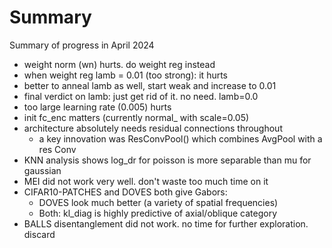 Summary
===============================

Summary of progress in April 2024

- weight norm (wn) hurts. do weight reg instead
- when weight reg lamb = 0.01 (too strong): it hurts
- better to anneal lamb as well, start weak and increase to 0.01
- final verdict on lamb: just get rid of it. no need. lamb=0.0
- too large learning rate (0.005) hurts
- init fc_enc matters (currently normal_ with scale=0.05)
- architecture absolutely needs residual connections throughout
    - a key innovation was ResConvPool() which combines AvgPool with a res Conv
- KNN analysis shows log_dr for poisson is more separable than mu for gaussian
- MEI did not work very well. don't waste too much time on it
- CIFAR10-PATCHES and DOVES both give Gabors:
    - DOVES look much better (a variety of spatial frequencies)
    - Both: kl_diag is highly predictive of axial/oblique category
- BALLS disentanglement did not work. no time for further exploration. discard